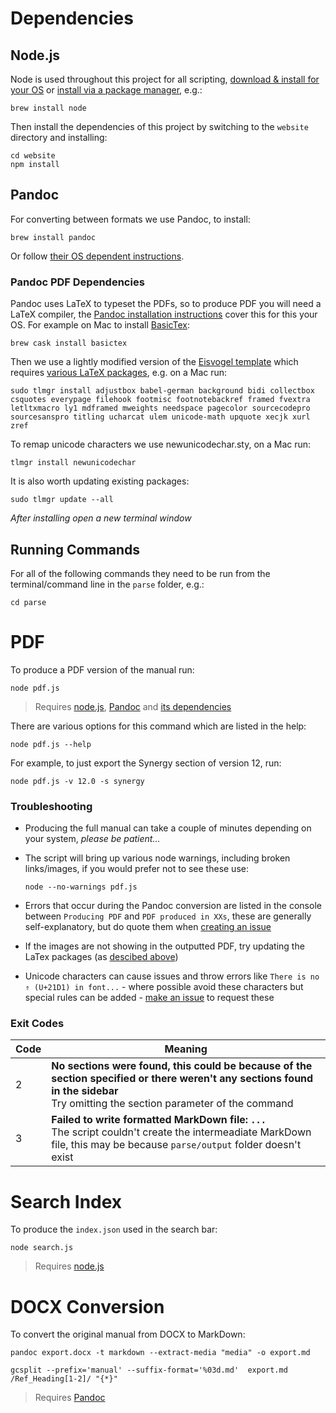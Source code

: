 # Dependencies

## Node.js

Node is used throughout this project for all scripting, [download & install for your OS](https://nodejs.org/en/download/) or [install via a package manager](https://nodejs.org/en/download/package-manager/), e.g.:

````shell
brew install node
````

Then install the dependencies of this project by switching to the `website` directory and installing:

````shell
cd website
npm install
````

## Pandoc

For converting between formats we use Pandoc, to install:

````shell
brew install pandoc
````

Or follow [their OS dependent instructions](https://pandoc.org/installing.html).

### Pandoc PDF Dependencies

Pandoc uses LaTeX to typeset the PDFs, so to produce PDF you will need a LaTeX compiler, the [Pandoc installation instructions](https://pandoc.org/installing.html) cover this for this your OS. For example on Mac to install [BasicTex](http://www.tug.org/mactex/morepackages.html):

````shell
brew cask install basictex
````

Then we use a lightly modified version of the [Eisvogel template](https://github.com/Wandmalfarbe/pandoc-latex-template) which requires [various LaTeX packages](https://github.com/Wandmalfarbe/pandoc-latex-template#required-latex-packages), e.g. on a Mac run:

````shell
sudo tlmgr install adjustbox babel-german background bidi collectbox csquotes everypage filehook footmisc footnotebackref framed fvextra letltxmacro ly1 mdframed mweights needspace pagecolor sourcecodepro sourcesanspro titling ucharcat ulem unicode-math upquote xecjk xurl zref
````

To remap unicode characters we use newunicodechar.sty, on a Mac run:
````shell
tlmgr install newunicodechar
````


It is also worth updating existing packages:
````shell
sudo tlmgr update --all
````

*After installing open a new terminal window*

## Running Commands

For all of the following commands they need to be run from the terminal/command line in the `parse` folder, e.g.:

````shell
cd parse
````

# PDF

To produce a PDF version of the manual run:

````shell
node pdf.js
````

> Requires [node.js](#nodejs), [Pandoc](#pandoc) and [its dependencies](#pandoc-pdf-dependencies)

There are various options for this command which are listed in the help:

````shell
node pdf.js --help
````

For example, to just export the Synergy section of version 12, run:

````shell
node pdf.js -v 12.0 -s synergy
````

### Troubleshooting

- Producing the full manual can take a couple of minutes depending on your system, *please be patient...*

- The script will bring up various node warnings, including broken links/images, if you would prefer not to see these use:

    ````shell
    node --no-warnings pdf.js
    ````

- Errors that occur during the Pandoc conversion are listed in the console between `Producing PDF` and `PDF produced in XXs`, these are generally self-explanatory, but do quote them when [creating an issue](https://github.com/Farrser/AvoDocs/issues)

- If the images are not showing in the outputted PDF, try updating the LaTex packages (as [descibed above](#pandoc-pdf-dependencies))

- Unicode characters can cause issues and throw errors like `There is no ⇑ (U+21D1) in font...` - where possible avoid these characters but special rules can be added - [make an issue](https://github.com/Farrser/AvoDocs/issues) to request these

### Exit Codes

Code | Meaning
---- | -------
2    | **No sections were found, this could be because of the section specified or there weren't any sections found in the sidebar**<br>Try omitting the section parameter of the command
3    | **Failed to write formatted MarkDown file: `...`**<br>The script couldn't create the intermeadiate MarkDown file, this may be because `parse/output` folder doesn't exist

# Search Index

To produce the `index.json` used in the search bar:

````shell
node search.js
````

> Requires [node.js](#nodejs)

# DOCX Conversion

To convert the original manual from DOCX to MarkDown:

````shell
pandoc export.docx -t markdown --extract-media "media" -o export.md

gcsplit --prefix='manual' --suffix-format='%03d.md'  export.md /Ref_Heading[1-2]/ "{*}"
````

> Requires [Pandoc](#pandoc)